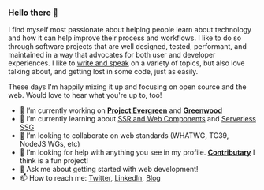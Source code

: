 ### Hello there 👋

I find myself most passionate about helping people learn about technology and how it can help improve their process and workflows. I like to do so through software projects that are well designed, tested, performant, and maintained in a way that advocates for both user and developer experiences.  I like to [write and speak](https://www.thegreenhouse.io/about/#speaking) on a variety of topics, but also love talking about, and getting lost in some code, just as easily.

These days I'm happily mixing it up and focusing on open source and the web. Would love to hear what you're up to, too!

- 🔭 I’m currently working on [**Project Evergreen**](https://github.com/ProjectEvergreen) and [**Greenwood**](https://github.com/ProjectEvergreen/greenwood)
- 🌱 I’m currently learning about [SSR and Web Components](https://github.com/ProjectEvergreen/greenwood/discussions/576) and [Serverless SSG](https://github.com/ProjectEvergreen/greenwood/discussions/626)
- 👯 I’m looking to collaborate on web standards (WHATWG, TC39, NodeJS WGs, etc)
- 🤔 I’m looking for help with anything you see in my profile. [**Contributary**](https://www.contributary.community) I think is a fun project!
- 💬 Ask me about getting started with web development!
- 📫 How to reach me: [Twitter](https://twitter.com/thegreenhouseio), [LinkedIn](https://www.linkedin.com/in/owen-buckley-91393447/), [Blog](https://www.thegreenhouse.io)